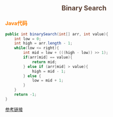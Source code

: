 ## <center><font color=#5C4033>Binary Search</font></center>

### <font color=#FF7F00>Java代码</font>
```java
public int binarySearch(int[] arr, int value){
    int low = 0;
    int high = arr.length - 1;
    while(low <= right){
        int mid = low + (((high - low)) >> 1);
        if(arr[mid] == value){
            return mid;
        } else if (arr[mid] > value){
            high = mid - 1;
        } else {
            low = mid + 1;
        }
    }
    return -1;
}
```

[参考链接](https://blog.csdn.net/cedarjo/article/details/88971505)